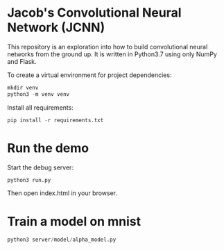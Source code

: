 # Jacob's Convolutional Neural Network (JCNN) 
This repository is an exploration into how to build convolutional neural networks from the ground up. It is written in 
Python3.7 using only NumPy and Flask.

To create a virtual environment for project dependencies:
```python
mkdir venv
python3 -m venv venv
```

Install all requirements:
```python
pip install -r requirements.txt
```

# Run the demo
Start the debug server:
```python
python3 run.py
```
Then open index.html in your browser.

# Train a model on mnist
```python
python3 server/model/alpha_model.py
```